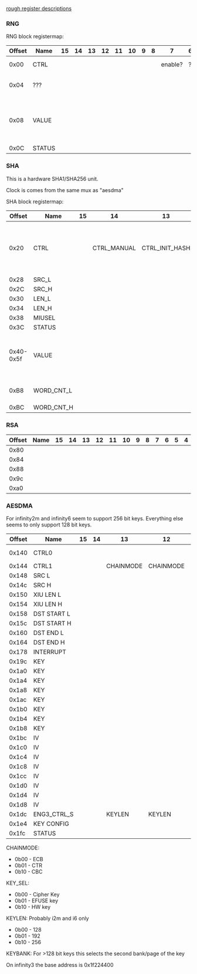 [rough register descriptions](https://github.com/fifteenhex/linux-ssc325/blob/v4.9.84-sigmastar/drivers/sstar/crypto/hal/infinity3/halAESDMA.h)

### RNG

RNG block registermap:

| Offset | Name   | 15 | 14 | 13 | 12 | 11 | 10 | 9 | 8 | 7       | 6 | 5 | 4 | 3 | 2 | 1            | 0      | Comment                                     |
|--------|--------|----|----|----|----|----|----|---|---|---------|---|---|---|---|---|--------------|--------|---------------------------------------------|
| 0x00   | CTRL   |    |    |    |    |    |    |   |   | enable? | ? | ? | ? | ? | ? | 1 by default | ?      |                                             |
| 0x04   | ???    |    |    |    |    |    |    |   |   |         |   |   |   |   |   |              |        | Reads 0x30, can write 0xffff                |
| 0x08   | VALUE  |    |    |    |    |    |    |   |   |         |   |   |   |   |   |              |        | The output value. Ready when STATUS[0] is 1 |
| 0x0C   | STATUS |    |    |    |    |    |    |   |   |         |   |   |   |   |   |              | ready? |                                             |

### SHA

This is a hardware SHA1/SHA256 unit.

Clock is comes from the same mux as "aesdma"

SHA block registermap:

| Offset    | Name       | 15 | 14          | 13             | 12 | 11                      | 10 | 9         | 8 | 7    | 6        | 5    | 4 | 3 | 2    | 1              | 0              | Comment                                                                          |
|-----------|------------|----|-------------|----------------|----|-------------------------|----|-----------|---|------|----------|------|---|---|------|----------------|----------------|----------------------------------------------------------------------------------|
| 0x20      | CTRL       |    | CTRL_MANUAL | CTRL_INIT_HASH |    | DISABLE SCATTER GATHER? |    | CTRL_MODE | ? |      | CTRL_CLR |      |   |   |      |                | CTRL_FIRE_ONCE | write 1 to fire once,  0 = SHA-1  1 = SHA-256  enable/disable initial hash value |
| 0x28      | SRC_L      |    |             |                |    |                         |    |           |   |      |          |      |   |   |      |                |                |                                                                                  |
| 0x2C      | SRC_H      |    |             |                |    |                         |    |           |   |      |          |      |   |   |      |                |                |                                                                                  |
| 0x30      | LEN_L      |    |             |                |    |                         |    |           |   |      |          |      |   |   |      |                |                |                                                                                  |
| 0x34      | LEN_H      |    |             |                |    |                         |    |           |   |      |          |      |   |   |      |                |                |                                                                                  |
| 0x38      | MIUSEL     |    |             |                |    |                         |    |           |   | MIU0 |          | MIU1 |   |   |      |                |                |                                                                                  |
| 0x3C      | STATUS     |    |             |                |    |                         |    |           |   |      |          |      |   |   |      | BUSY           |  READY         |                                                                                  |
| 0x40-0x5f | VALUE      |    |             |                |    |                         |    |           |   |      |          |      |   |   |      |                |                | When reading - the output value, when writing - initial hash value (big endian)  |
| 0xB8      | WORD_CNT_L |    |             |                |    |                         |    |           |   |      |          |      |   |   |      |                |                | count in 4-byte words, lower 16 bits                                             |
| 0xBC      | WORD_CNT_H |    |             |                |    |                         |    |           |   |      |          |      |   |   |      |                |                | higher 16 bits                                                                   |

### RSA

| Offset | Name | 15 | 14 | 13 | 12 | 11 | 10 | 9 | 8 | 7 | 6 | 5 | 4 | 3 | 2 | 1 | 0 | Comment |
|--------|------|----|----|----|----|----|----|---|---|---|---|---|---|---|---|---|---|---------|
| 0x80   |      |    |    |    |    |    |    |   |   |   |   |   |   |   |   |   |   |         |
| 0x84   |      |    |    |    |    |    |    |   |   |   |   |   |   |   |   |   |   |         |
| 0x88   |      |    |    |    |    |    |    |   |   |   |   |   |   |   |   |   |   |         |
| 0x9c   |      |    |    |    |    |    |    |   |   |   |   |   |   |   |   |   |   |         |
| 0xa0   |      |    |    |    |    |    |    |   |   |   |   |   |   |   |   |   |   |         |

### AESDMA

For infinity2m and infinity6 seem to support 256 bit keys. Everything else seems to only support 128 bit keys.

| Offset | Name        | 15 | 14 | 13        | 12        | 11      | 10 | 9       | 8       | 7      | 6          | 5       | 4 | 3       | 2      | 1 | 0        | Comment          |
|--------|-------------|----|----|-----------|-----------|---------|----|---------|---------|--------|------------|---------|---|---------|--------|---|----------|------------------|
| 0x140  | CTRL0       |    |    |           |           |         |    |         | FOUT_EN | RESET  |            |         |   |         |        |   |          | Can write 0xffff |
| 0x144  | CTRL1       |    |    | CHAINMODE | CHAINMODE |         |    | DECRYPT | AES_EN  |        |            |         |   | TDES_EN | DES_EN |   |          |         |
| 0x148  | SRC L       |    |    |           |           |         |    |         |         |        |            |         |   |         |        |   |          |         |
| 0x14c  | SRC H       |    |    |           |           |         |    |         |         |        |            |         |   |         |        |   |          |         |
| 0x150  | XIU LEN L   |    |    |           |           |         |    |         |         |        |            |         |   |         |        |   |          |         |
| 0x154  | XIU LEN H   |    |    |           |           |         |    |         |         |        |            |         |   |         |        |   |          |         |
| 0x158  | DST START L |    |    |           |           |         |    |         |         |        |            |         |   |         |        |   |          |         |
| 0x15c  | DST START H |    |    |           |           |         |    |         |         |        |            |         |   |         |        |   |          |         |
| 0x160  | DST END L   |    |    |           |           |         |    |         |         |        |            |         |   |         |        |   |          |         |
| 0x164  | DST END H   |    |    |           |           |         |    |         |         |        |            |         |   |         |        |   |          |         |
| 0x178  | INTERRUPT   |    |    |           |           |         |    |         |         | INT_EN |            |         |   |         |        |   |          |         |
| 0x19c  | KEY         |    |    |           |           |         |    |         |         |        |            |         |   |         |        |   |          |         |
| 0x1a0  | KEY         |    |    |           |           |         |    |         |         |        |            |         |   |         |        |   |          |         |
| 0x1a4  | KEY         |    |    |           |           |         |    |         |         |        |            |         |   |         |        |   |          |         |
| 0x1a8  | KEY         |    |    |           |           |         |    |         |         |        |            |         |   |         |        |   |          |         |
| 0x1ac  | KEY         |    |    |           |           |         |    |         |         |        |            |         |   |         |        |   |          |         |
| 0x1b0  | KEY         |    |    |           |           |         |    |         |         |        |            |         |   |         |        |   |          |         |
| 0x1b4  | KEY         |    |    |           |           |         |    |         |         |        |            |         |   |         |        |   |          |         |
| 0x1b8  | KEY         |    |    |           |           |         |    |         |         |        |            |         |   |         |        |   |          |         |
| 0x1bc  | IV          |    |    |           |           |         |    |         |         |        |            |         |   |         |        |   |          |         |
| 0x1c0  | IV          |    |    |           |           |         |    |         |         |        |            |         |   |         |        |   |          |         |
| 0x1c4  | IV          |    |    |           |           |         |    |         |         |        |            |         |   |         |        |   |          |         |
| 0x1c8  | IV          |    |    |           |           |         |    |         |         |        |            |         |   |         |        |   |          |         |
| 0x1cc  | IV          |    |    |           |           |         |    |         |         |        |            |         |   |         |        |   |          |         |
| 0x1d0  | IV          |    |    |           |           |         |    |         |         |        |            |         |   |         |        |   |          |         |
| 0x1d4  | IV          |    |    |           |           |         |    |         |         |        |            |         |   |         |        |   |          |         |
| 0x1d8  | IV          |    |    |           |           |         |    |         |         |        |            |         |   |         |        |   |          |         |
| 0x1dc  | ENG3_CTRL_S |    |    | KEYLEN    | KEYLEN    | KEYBANK |    |         |         |        |            |         |   |         |        |   |          |         |
| 0x1e4  | KEY CONFIG  |    |    |           |           |         |    |         |         |        | KEY_SEL    | KEY_SEL |   |         |        |   |          |         |
| 0x1fc  | STATUS      |    |    |           |           |         |    |         |         |        |            |         |   |         |        |   | DMA_DONE |         |

CHAINMODE:
  - 0b00 - ECB
  - 0b01 - CTR
  - 0b10 - CBC

KEY_SEL:
  - 0b00 - Cipher Key
  - 0b01 - EFUSE key
  - 0b10 - HW key
  
KEYLEN:
  Probably i2m and i6 only
  - 0b00 - 128
  - 0b01 - 192
  - 0b10 - 256
  
KEYBANK:
  For >128 bit keys this selects the second bank/page of the key



On infinity3 the base address is 0x1f224400
